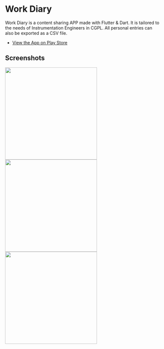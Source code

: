 # Work Diary

Work Diary is a content sharing APP made with Flutter & Dart. It is tailored to the needs of Instrumentation Engineers in CGPL. 
All personal entries can also be exported as a CSV file. 

- [View the App on Play Store](https://play.google.com/store/apps/details?id=com.cgpl.imd)

## Screenshots
<p float="left">
  <img src="https://user-images.githubusercontent.com/65114418/120981406-449b1200-c795-11eb-8a7a-ee98c497d3b2.jpeg" width="300" >
  <img src="https://user-images.githubusercontent.com/65114418/120981534-61374a00-c795-11eb-8e8f-f33bc124476e.jpeg" width="300" >
  <img src="https://user-images.githubusercontent.com/65114418/120982514-6ba61380-c796-11eb-8eb2-35a1ab51f457.jpeg" width="300" >
</p>
